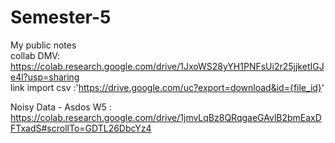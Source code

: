 # Semester-5
My public notes <br>
collab DMV: https://colab.research.google.com/drive/1JxoWS28yYH1PNFsUi2r25jjketIGJe4l?usp=sharing <br>
link import csv :'https://drive.google.com/uc?export=download&id={file_id}' <br>

Noisy Data - Asdos W5 : https://colab.research.google.com/drive/1jmvLqBz8QRqgaeGAvlB2bmEaxDFTxadS#scrollTo=GDTL26DbcYz4
